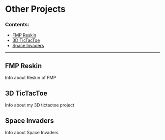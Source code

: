 # Other Projects
### Contents:
<ul>
  <li>
    <a href="#FMPReskin"> FMP Reskin </a>
  </li>
  <li>
    <a href="#ticTacToe"> 3D TicTacToe </a>
  </li>
  <li>
    <a href="#space"> Space Invaders </a>
  </li>
</ul>
<hr>
<a id="FMPReskin"></a>
<h2> FMP Reskin </h2>
Info about Reskin of FMP
<br>
<a id="ticTacToe"></a>
<h2> 3D TicTacToe </h2>
Info about my 3D tictactoe project
<br>
<a id="space"></a>
<h2> Space Invaders </h2>
Info about Space Invaders
<br>
